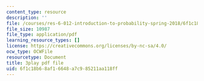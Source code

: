 ```yaml
---
content_type: resource
description: ''
file: /courses/res-6-012-introduction-to-probability-spring-2018/6f1c18b68af16648a7c985211aa118ff_17Z89x_ZWQ4.pdf
file_size: 10987
file_type: application/pdf
learning_resource_types: []
license: https://creativecommons.org/licenses/by-nc-sa/4.0/
ocw_type: OCWFile
resourcetype: Document
title: 3play pdf file
uid: 6f1c18b6-8af1-6648-a7c9-85211aa118ff
---
```

